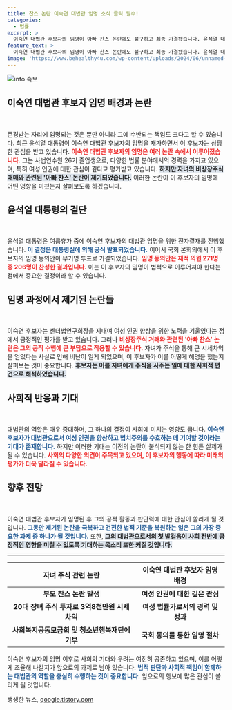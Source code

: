 ```yaml
---
title: 찬스 논란 이숙연 대법관 임명 소식 클릭 필수!
categories:
  - 법률
excerpt: >
  이숙연 대법관 후보자의 임명이 아빠 찬스 논란에도 불구하고 최종 가결됐습니다. 윤석열 대통령이 국회의 동의를 얻어 임명한 이 후보자는 심사 과정에서 딸의 주식 투자로 논란이 되었지만, 이를 기획한 부모의 마음에 대한 질문으로 반박했습니다. 클릭하면 논란의 전말을 확인할 수 있습니다!
feature_text: >
  이숙연 대법관 후보자의 임명이 아빠 찬스 논란에도 불구하고 최종 가결됐습니다. 윤석열 대통령이 국회의 동의를 얻어 임명한 이 후보자는 심사 과정에서 딸의 주식 투자로 논란이 되었지만, 이를 기획한 부모의 마음에 대한 질문으로 반박했습니다. 클릭하면 논란의 전말을 확인할 수 있습니다!
image: 'https://www.behealthy4u.com/wp-content/uploads/2024/06/unnamed-file.png'
---
```


<p><img src="https://www.behealthy4u.com/wp-content/uploads/2024/06/unnamed-file.png" alt="info 속보" /></p>

<h2 data-ke-size="size26">이숙연 대법관 후보자 임명 배경과 논란</h2>

<p data-ke-size="size16">&nbsp;</p>

<p>존경받는 자리에 임명되는 것은 뿐만 아니라 그에 수반되는 책임도 크다고 할 수 있습니다. 최근 윤석열 대통령이 이숙연 대법관 후보자의 임명을 재가하면서 이 후보자는 상당한 관심을 받고 있습니다. <b><span style="color: #ee2323;">이숙연 대법관 후보자의 임명은 여러 논란 속에서 이루어졌습니다.</span></b> 그는 사법연수원 26기 졸업생으로, 다양한 법률 분야에서의 경력을 가지고 있으며, 특히 여성 인권에 대한 관심이 깊다고 평가받고 있습니다. <b><span style="background-color: #21538527;">하지만 자녀의 비상장주식 매매와 관련된 '아빠 찬스' 논란이 제기되었습니다.</span></b> 이러한 논란이 이 후보자의 임명에 어떤 영향을 미쳤는지 살펴보도록 하겠습니다.</p>

<h2 data-ke-size="size26">윤석열 대통령의 결단</h2>

<p data-ke-size="size16">&nbsp;</p>

<p>윤석열 대통령은 여름휴가 중에 이숙연 후보자의 대법관 임명을 위한 전자결재를 진행했습니다. <b><span style="color: #1a5490;">이 결정은 대통령실에 의해 공식 발표되었습니다.</span></b> 이어서 국회 본회의에서 이 후보자의 임명 동의안이 무기명 투표로 가결되었습니다. <b><span style="color: #ee2323;">임명 동의안은 재적 의원 271명 중 206명이 찬성한 결과입니다.</span></b> 이는 이 후보자의 임명이 법적으로 이루어져야 한다는 점에서 중요한 결정이라 할 수 있습니다.</p>

<h2 data-ke-size="size26">임명 과정에서 제기된 논란들</h2>

<p data-ke-size="size16">&nbsp;</p>

<p>이숙연 후보자는 젠더법연구회장을 지내며 여성 인권 향상을 위한 노력을 기울였다는 점에서 긍정적인 평가를 받고 있습니다. 그러나 <b><span style="color: #ee2323;">비상장주식 거래와 관련된 '아빠 찬스' 논란은 그의 공직 수행에 큰 부담으로 작용할 수 있습니다.</span></b> 자녀가 주식을 통해 큰 시세차익을 얻었다는 사실로 인해 비난이 일게 되었으며, 이 후보자가 이를 어떻게 해명을 했는지 살펴보는 것이 중요합니다. <b><span style="background-color: #21538527;">후보자는 이를 자녀에게 주식을 사주는 일에 대한 사회적 편견으로 해석하였습니다.</span></b></p>

<h2 data-ke-size="size26">사회적 반응과 기대</h2>

<p data-ke-size="size16">&nbsp;</p>

<p>대법관의 역할은 매우 중대하며, 그 하나의 결정이 사회에 미치는 영향도 큽니다. <b><span style="color: #1a5490;">이숙연 후보자가 대법관으로서 여성 인권을 향상하고 법치주의를 수호하는 데 기여할 것이라는 기대가 존재합니다.</span></b> 하지만 이러한 기대는 이전의 논란이 불식되지 않는 한 힘든 실제가 될 수 있습니다. <b><span style="color: #ee2323;">사회의 다양한 의견이 주목되고 있으며, 이 후보자의 행동에 따라 미래의 평가가 더욱 달라질 수 있습니다.</span></b></p>

<h2 data-ke-size="size26">향후 전망</h2>

<p data-ke-size="size16">&nbsp;</p>

<p>이숙연 대법관 후보자가 임명된 후 그의 공적 활동과 판단력에 대한 관심이 쏠리게 될 것입니다. <b><span style="color: #1a5490;">그동안 제기된 논란을 극복하고 건전한 법적 기준을 복원하는 일은 그의 가장 중요한 과제 중 하나가 될 것입니다.</span></b> 또한, <b><span style="background-color: #21538527;">그의 대법관으로서의 첫 발걸음이 사회 전반에 긍정적인 영향을 미칠 수 있도록 기대하는 목소리 또한 커질 것입니다.</span></b></p>

<hr />

<table style="width: 100%; border-collapse: collapse;">
    <thead>
        <tr>
            <th style="text-align: center;"><b>자녀 주식 관련 논란</b></th>
            <th style="text-align: center;"><b>이숙연 대법관 후보자 임명 배경</b></th>
        </tr>
    </thead>
    <tbody>
        <tr>
            <td style="text-align: center; height: 17px;"><b>부모 찬스 논란 발생</b></td>
            <td style="text-align: center; height: 17px;"><b>여성 인권에 대한 깊은 관심</b></td>
        </tr>
        <tr>
            <td style="text-align: center; height: 17px;"><b>20대 장녀 주식 투자로 3억8천만원 시세차익</b></td>
            <td style="text-align: center; height: 17px;"><b>여성 법률가로서의 경력 및 성과</b></td>
        </tr>
        <tr>
            <td style="text-align: center; height: 17px;"><b>사회복지공동모금회 및 청소년행복재단에 기부</b></td>
            <td style="text-align: center; height: 17px;"><b>국회 동의를 통한 임명 절차</b></td>
        </tr>
    </tbody>
</table>

<p data-ke-size="size16">이숙연 후보자의 임명 이후로 사회의 기대와 우려는 여전히 공존하고 있으며, 이를 어떻게 조율해 나갈지가 앞으로의 과제로 남아 있습니다. <b><span style="color: #1a5490;">법적 판단과 사회적 책임이 함께하는 대법관의 역할을 충실히 수행하는 것이 중요합니다.</span></b> 앞으로의 행보에 많은 관심이 쏠리게 될 것입니다.</p>
생생한 뉴스, <a href="https://qoogle.tistory.com" rel="dofollow">qoogle.tistory.com</a>


